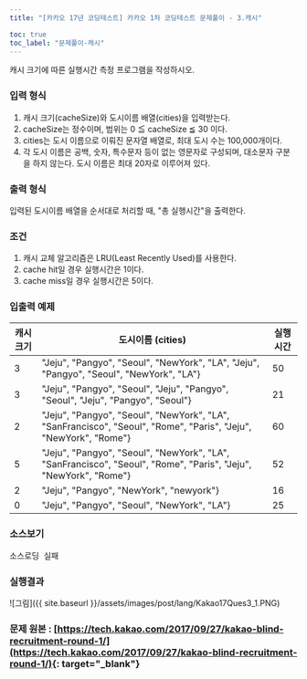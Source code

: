 ```yaml
---
title: "[카카오 17년 코딩테스트] 카카오 1차 코딩테스트 문제풀이 - 3.캐시"

toc: true
toc_label: "문제풀이-캐시"
---
```


캐시 크기에 따른 실행시간 측정 프로그램을 작성하시오.

### 입력 형식
1. 캐시 크기(cacheSize)와 도시이름 배열(cities)을 입력받는다.
2. cacheSize는 정수이며, 범위는 0 ≦ cacheSize ≦ 30 이다.
3. cities는 도시 이름으로 이뤄진 문자열 배열로, 최대 도시 수는 100,000개이다.
4. 각 도시 이름은 공백, 숫자, 특수문자 등이 없는 영문자로 구성되며, 대소문자 구분을 하지 않는다. 도시 이름은 최대 20자로 이루어져 있다.

### 출력 형식
입력된 도시이름 배열을 순서대로 처리할 때, "총 실행시간"을 출력한다.

### 조건
1. 캐시 교체 알고리즘은 LRU(Least Recently Used)를 사용한다.
2. cache hit일 경우 실행시간은 1이다.
3. cache miss일 경우 실행시간은 5이다.

### 입출력 예제    

| 캐시 크기 | 도시이름 (cities) | 실행 시간 |
| --- | --- | --- |
| 3 | "Jeju", "Pangyo", "Seoul", "NewYork", "LA", "Jeju", "Pangyo", "Seoul", "NewYork", "LA"} |  50 |
| 3 | "Jeju", "Pangyo", "Seoul", "Jeju", "Pangyo", "Seoul", "Jeju", "Pangyo", "Seoul"} |  21  |
| 2 | "Jeju", "Pangyo", "Seoul", "NewYork", "LA", "SanFrancisco", "Seoul", "Rome", "Paris", "Jeju", "NewYork", "Rome"} |  60  |
| 5 | "Jeju", "Pangyo", "Seoul", "NewYork", "LA", "SanFrancisco", "Seoul", "Rome", "Paris", "Jeju", "NewYork", "Rome"} |  52  |
| 2 | "Jeju", "Pangyo", "NewYork", "newyork"} |  16  |
| 0 | "Jeju", "Pangyo", "Seoul", "NewYork", "LA"} |  25  |




### 소스보기
<pre id="show1" class="show-json-from-git">소스로딩 실패</pre>
<script>showJsonFromGit('{{ site.repository_raw }}/kakao/Kakao17Ques3.java', 'show1', '500px');</script>


### 실행결과
![그림]({{ site.baseurl }}/assets/images/post/lang/Kakao17Ques3_1.PNG)


### 문제 원본 : [https://tech.kakao.com/2017/09/27/kakao-blind-recruitment-round-1/](https://tech.kakao.com/2017/09/27/kakao-blind-recruitment-round-1/){: target="_blank"}
